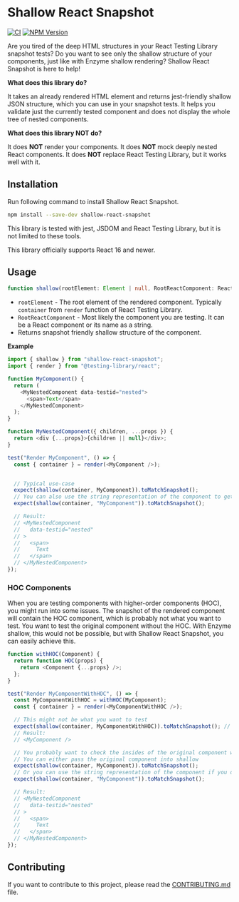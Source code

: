 # Shallow React Snapshot

[![CI](https://github.com/Filipoliko/shallow-react-snapshot/actions/workflows/test.yml/badge.svg)](https://github.com/Filipoliko/shallow-react-snapshot/actions/workflows/test.yml)
[![NPM Version](https://img.shields.io/npm/v/shallow-react-snapshot)](https://www.npmjs.com/package/shallow-react-snapshot)


Are you tired of the deep HTML structures in your React Testing Library snapshot tests? Do you want to see only the shallow structure of your components, just like with Enzyme shallow rendering? Shallow React Snapshot is here to help!

**What does this library do?**

It takes an already rendered HTML element and returns jest-friendly shallow JSON structure, which you can use in your snapshot tests. It helps you validate just the currently tested component and does not display the whole tree of nested components.

**What does this library NOT do?**

It does **NOT** render your components. It does **NOT** mock deeply nested React components. It does **NOT** replace React Testing Library, but it works well with it.

## Installation

Run following command to install Shallow React Snapshot.

```bash
npm install --save-dev shallow-react-snapshot
```

This library is tested with jest, JSDOM and React Testing Library, but it is not limited to these tools.

This library officially supports React 16 and newer.

## Usage

```typescript
function shallow(rootElement: Element | null, RootReactComponent: ReactComponent | string): ReactTestChild | null
```

- `rootElement` - The root element of the rendered component. Typically `container` from `render` function of React Testing Library.
- `RootReactComponent` - Most likely the component you are testing. It can be a React component or its name as a string.
- Returns snapshot friendly shallow structure of the component.

**Example**

```javascript
import { shallow } from "shallow-react-snapshot";
import { render } from "@testing-library/react";

function MyComponent() {
  return (
    <MyNestedComponent data-testid="nested">
      <span>Text</span>
    </MyNestedComponent>
  );
}

function MyNestedComponent({ children, ...props }) {
  return <div {...props}>{children || null}</div>;
}

test("Render MyComponent", () => {
  const { container } = render(<MyComponent />);


  // Typical use-case
  expect(shallow(container, MyComponent)).toMatchSnapshot();
  // You can also use the string representation of the component to get the same result
  expect(shallow(container, "MyComponent")).toMatchSnapshot();

  // Result:
  // <MyNestedComponent
  //   data-testid="nested"
  // >
  //   <span>
  //     Text
  //   </span>
  // </MyNestedComponent>
});
```

### HOC Components

When you are testing components with higher-order components (HOC), you might run into some issues. The snapshot of the rendered component will contain the HOC component, which is probably not what you want to test. You want to test the original component without the HOC. With Enzyme shallow, this would not be possible, but with Shallow React Snapshot, you can easily achieve this.

```javascript
function withHOC(Component) {
  return function HOC(props) {
    return <Component {...props} />;
  };
}

test("Render MyComponentWithHOC", () => {
  const MyComponentWithHOC = withHOC(MyComponent);
  const { container } = render(<MyComponentWithHOC />);

  // This might not be what you want to test
  expect(shallow(container, MyComponentWithHOC)).toMatchSnapshot(); // Wrong!
  // Result:
  // <MyComponent />

  // You probably want to check the insides of the original component without HOC
  // You can either pass the original component into shallow
  expect(shallow(container, MyComponent)).toMatchSnapshot();
  // Or you can use the string representation of the component if you don't have the reference to the original component
  expect(shallow(container, "MyComponent")).toMatchSnapshot();

  // Result:
  // <MyNestedComponent
  //   data-testid="nested"
  // >
  //   <span>
  //     Text
  //   </span>
  // </MyNestedComponent>
});
```

## Contributing

If you want to contribute to this project, please read the [CONTRIBUTING.md](CONTRIBUTING.md) file.
